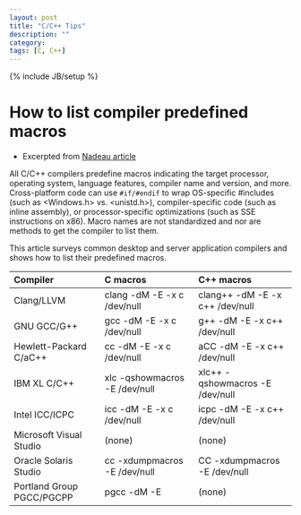 ```yaml
---
layout: post
title: "C/C++ Tips"
description: ""
category: 
tags: [C, C++]
---
```

{% include JB/setup %}

# How to list compiler predefined macros

- Excerpted from [Nadeau article](http://nadeausoftware.com/articles/2011/12/c_c_tip_how_list_compiler_predefined_macros)

All C/C++ compilers predefine macros indicating the target processor, operating system, language features, compiler name and version, and more. Cross-platform code can use `#if/#endif` to wrap OS-specific #includes (such as <Windows.h> vs. <unistd.h>), compiler-specific code (such as inline assembly), or processor-specific optimizations (such as SSE instructions on x86). Macro names are not standardized and nor are methods to get the compiler to list them. 

This article surveys common desktop and server application compilers and shows how to list their predefined macros.


| Compiler | C macros | C++ macros |
| :--- | :--- | :--- |
| Clang/LLVM | clang -dM -E -x c /dev/null | clang++ -dM -E -x c++ /dev/null |
| GNU GCC/G++ | gcc   -dM -E -x c /dev/null | g++     -dM -E -x c++ /dev/null |
| Hewlett-Packard C/aC++	| cc -dM -E -x c /dev/null | aCC     -dM -E -x c++ /dev/null |
| IBM XL C/C++	| xlc   -qshowmacros -E /dev/null | xlc++   -qshowmacros -E /dev/null |
| Intel ICC/ICPC	| icc   -dM -E -x c /dev/null | icpc    -dM -E -x c++ /dev/null |
| Microsoft Visual Studio	| (none) | (none) |
| Oracle Solaris Studio	 |cc -xdumpmacros -E /dev/null | CC      -xdumpmacros -E /dev/null |
| Portland Group PGCC/PGCPP | pgcc  -dM -E | (none) |
